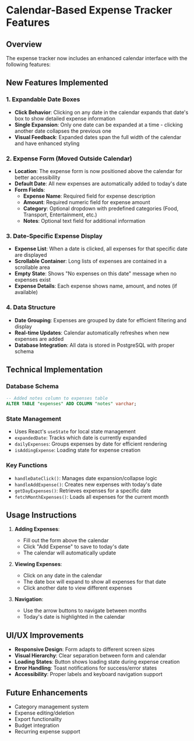 # Calendar-Based Expense Tracker Features

## Overview
The expense tracker now includes an enhanced calendar interface with the following features:

## New Features Implemented

### 1. Expandable Date Boxes
- **Click Behavior**: Clicking on any date in the calendar expands that date's box to show detailed expense information
- **Single Expansion**: Only one date can be expanded at a time - clicking another date collapses the previous one
- **Visual Feedback**: Expanded dates span the full width of the calendar and have enhanced styling

### 2. Expense Form (Moved Outside Calendar)
- **Location**: The expense form is now positioned above the calendar for better accessibility
- **Default Date**: All new expenses are automatically added to today's date
- **Form Fields**:
  - **Expense Name**: Required field for expense description
  - **Amount**: Required numeric field for expense amount
  - **Category**: Optional dropdown with predefined categories (Food, Transport, Entertainment, etc.)
  - **Notes**: Optional text field for additional information

### 3. Date-Specific Expense Display
- **Expense List**: When a date is clicked, all expenses for that specific date are displayed
- **Scrollable Container**: Long lists of expenses are contained in a scrollable area
- **Empty State**: Shows "No expenses on this date" message when no expenses exist
- **Expense Details**: Each expense shows name, amount, and notes (if available)

### 4. Data Structure
- **Date Grouping**: Expenses are grouped by date for efficient filtering and display
- **Real-time Updates**: Calendar automatically refreshes when new expenses are added
- **Database Integration**: All data is stored in PostgreSQL with proper schema

## Technical Implementation

### Database Schema
```sql
-- Added notes column to expenses table
ALTER TABLE "expenses" ADD COLUMN "notes" varchar;
```

### State Management
- Uses React's `useState` for local state management
- `expandedDate`: Tracks which date is currently expanded
- `dailyExpenses`: Groups expenses by date for efficient rendering
- `isAddingExpense`: Loading state for expense creation

### Key Functions
- `handleDateClick()`: Manages date expansion/collapse logic
- `handleAddExpense()`: Creates new expenses with today's date
- `getDayExpenses()`: Retrieves expenses for a specific date
- `fetchMonthExpenses()`: Loads all expenses for the current month

## Usage Instructions

1. **Adding Expenses**:
   - Fill out the form above the calendar
   - Click "Add Expense" to save to today's date
   - The calendar will automatically update

2. **Viewing Expenses**:
   - Click on any date in the calendar
   - The date box will expand to show all expenses for that date
   - Click another date to view different expenses

3. **Navigation**:
   - Use the arrow buttons to navigate between months
   - Today's date is highlighted in the calendar

## UI/UX Improvements

- **Responsive Design**: Form adapts to different screen sizes
- **Visual Hierarchy**: Clear separation between form and calendar
- **Loading States**: Button shows loading state during expense creation
- **Error Handling**: Toast notifications for success/error states
- **Accessibility**: Proper labels and keyboard navigation support

## Future Enhancements

- Category management system
- Expense editing/deletion
- Export functionality
- Budget integration
- Recurring expense support
